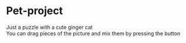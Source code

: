 # Pet-project
Just a puzzle with a cute ginger cat <br>
You can drag pieces of the picture and mix them by pressing the button
